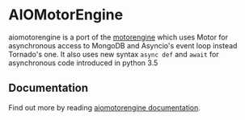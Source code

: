 AIOMotorEngine
==============

aiomotorengine is a port of the [motorengine](http://motorengine.readthedocs.org/en/latest/) which uses Motor for asynchronous access to MongoDB and Asyncio's event loop instead Tornado's one. It also uses new syntax `async def` and `await` for asynchronous code introduced in python 3.5

Documentation
-------------

Find out more by reading [aiomotorengine documentation](http://aiomotorengine.readthedocs.org/en/latest/).
